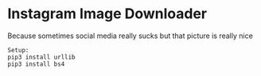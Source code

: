 # Instagram Image Downloader
Because sometimes social media really sucks but that picture is really nice

```
Setup:
pip3 install urllib
pip3 install bs4
```
